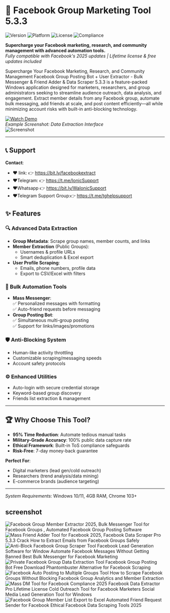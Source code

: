 # 🚀 Facebook Group Marketing Tool 5.3.3

![Version](https://img.shields.io/badge/Version-5.3.3-blue) ![Platform](https://img.shields.io/badge/Platform-Windows-lightgrey) ![License](https://img.shields.io/badge/License-Lifetime-green) ![Compliance](https://img.shields.io/badge/Compliance-Facebook_ToS-important)

**Supercharge your Facebook marketing, research, and community management with advanced automation tools.**  
*Fully compatible with Facebook's 2025 updates | Lifetime license & free updates included*

Supercharge Your Facebook Marketing, Research, and Community Management Facebook Group Posting Bot + User Extractor - Bulk Messenger & Friend Adder & Data Scraper 5.3.3 is a feature-packed Windows application designed for marketers, researchers, and group administrators seeking to streamline audience outreach, data analysis, and engagement. Extract member details from any Facebook group, automate bulk messaging, add friends at scale, and post content efficiently—all while minimizing account risks with built-in anti-blocking technology.

[![Watch Demo](https://img.shields.io/badge/YouTube-Demo-red)](https://youtu.be/Cm2IKbTujNs)  
*Example Screenshot: Data Extraction Interface*  
![Screenshot](https://i.ibb.co/QfMF6JP/01.jpg)

---

## 📞 Support
**Contact**:  
-  ❤️ link: 👉 https://bit.ly/facebookextract
-  ❤️Telegram:           👉 https://t.me/IonicSupport   
-  ❤️Whatsapp          👉 https://bit.ly/WaIonicSupport
-  ❤️Telegram Support Group:👉 https://t.me/tghelpsupport

## ✨ Features

### 🔍 Advanced Data Extraction
- **Group Metadata**: Scrape group names, member counts, and links
- **Member Extraction** (Public Groups):  
  - Usernames & profile URLs  
  - Smart deduplication & Excel export
- **User Profile Scraping**:  
  - Emails, phone numbers, profile data  
  - Export to CSV/Excel with filters

### 📩 Bulk Automation Tools
- **Mass Messenger**:  
  ✅ Personalized messages with formatting  
  ✅ Auto-friend requests before messaging
- **Group Posting Bot**:  
  ✅ Simultaneous multi-group posting  
  ✅ Support for links/images/promotions

### 🛡️ Anti-Blocking System
- Human-like activity throttling
- Customizable scraping/messaging speeds
- Account safety protocols

### ⚙️ Enhanced Utilities
- Auto-login with secure credential storage
- Keyword-based group discovery
- Friends list extraction & management

---

## 🏆 Why Choose This Tool?
- **95% Time Reduction**: Automate tedious manual tasks
- **Military-Grade Accuracy**: 100% public data capture rate
- **Ethical Framework**: Built-in ToS compliance safeguards
- **Risk-Free**: 7-day money-back guarantee

**Perfect For**:  
- Digital marketers (lead gen/cold outreach)  
- Researchers (trend analysis/data mining)  
- E-commerce brands (audience targeting)  

---
 

*System Requirements*: Windows 10/11, 4GB RAM, Chrome 103+


 ## screenshot
 <img src="https://i.postimg.cc/N0CSySfz/01.png" alt="Facebook Group Member Extractor 2025,  Bulk Messenger Tool for Facebook Groups ,  Automated Facebook Group Posting Software  " />
<img src="https://i.postimg.cc/7ZVp4fvD/02.png" alt="  Mass Friend Adder Tool for Facebook   2025,  Facebook Data Scraper Pro 5.3.3 Crack   How to Extract Emails from Facebook Groups Safely  " />
<img src="https://i.postimg.cc/hjJwVsXP/03.png" alt="  Anti-Block Facebook Group Scraper Tool   Facebook Lead Generation Software for Window   Automate Facebook Messages Without Getting Banned    Best Bulk Messenger for Facebook Marketing " />
<img src="https://i.postimg.cc/FKHwHNmS/04.png" alt="  Private Facebook Group Data Extraction Tool    Facebook Group Posting Bot Free Download   Phantombuster Alternative for Facebook Scraping " />
<img src="https://i.postimg.cc/66vg3HsM/05.png" alt="  Facebook Auto Posting to Multiple Groups Tool   How to Scrape Facebook Groups Without Blocking   Facebook Group Analytics and Member Extraction " />
<img src="https://i.postimg.cc/50Zrgzz5/06.png" alt="  Mass DM Tool for Facebook Compliance   2025  Facebook Data Extractor Pro Lifetime License  Cold Outreach Tool for Facebook Marketers  Social Media Lead Generation Tool for Windows" />
<img src="https://i.postimg.cc/hvT55G8k/07.png" alt="  Facebook Group Member List Export to Excel  Automated Friend Request Sender for Facebook  Ethical Facebook Data Scraping Tools   2025" />


 



 
